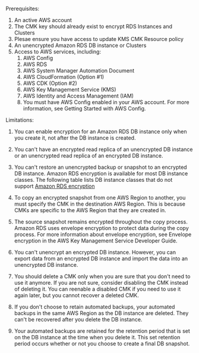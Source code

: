 Prerequisites:

1. An active AWS account
2. The CMK key should already exist to encrypt RDS Instances and Clusters
3. Plesae ensure you have access to update KMS CMK Resource policy
4. An unencrypted Amazon RDS DB instance or Clusters
5. Access to AWS services, including:
    1. AWS Config
    2. AWS RDS
    3. AWS System Manager Automation Document
    4. AWS CloudFormation (Option #1)
    5. AWS CDK (Option #2)
    6. AWS Key Management Service (KMS) 
    7. AWS Identity and Access Management (IAM)
    8. You must have AWS Config enabled in your AWS account. For more information, see Getting Started with AWS Config.

Limitations:

1. You can enable encryption for an Amazon RDS DB instance only when you create it, not after the DB instance is created.

2. You can't have an encrypted read replica of an unencrypted DB instance or an unencrypted read replica of an encrypted DB instance.

3. You can't restore an unencrypted backup or snapshot to an encrypted DB instance.
Amazon RDS encryption is available for most DB instance classes. The following table lists DB instance classes that do not support [Amazon RDS encryption](https://docs.aws.amazon.com/AmazonRDS/latest/UserGuide/Overview.Encryption.html)

4. To copy an encrypted snapshot from one AWS Region to another, you must specify the CMK in the destination AWS Region. This is because CMKs are specific to the AWS Region that they are created in.

5. The source snapshot remains encrypted throughout the copy process. Amazon RDS uses envelope encryption to protect data during the copy process. For more information about envelope encryption, see Envelope encryption in the AWS Key Management Service Developer Guide.

6. You can't unencrypt an encrypted DB instance. However, you can export data from an encrypted DB instance and import the data into an unencrypted DB instance.

7. You should delete a CMK only when you are sure that you don't need to use it anymore. If you are not sure, consider disabling the CMK instead of deleting it. You can reenable a disabled CMK if you need to use it again later, but you cannot recover a deleted CMK. 

8. If you don't choose to retain automated backups, your automated backups in the same AWS Region as the DB instance are deleted. They can't be recovered after you delete the DB instance. 

9. Your automated backups are retained for the retention period that is set on the DB instance at the time when you delete it. This set retention period occurs whether or not you choose to create a final DB snapshot. 
